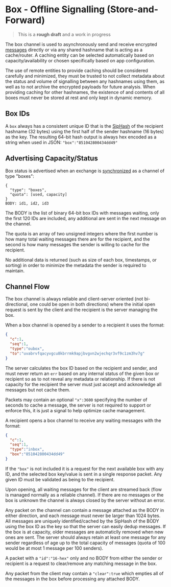 # Box - Offline Signalling (Store-and-Forward)

> This is a **rough draft** and a work in progress

The box channel is used to asynchronously send and receive encrypted [messages](../e3x/messages.md) directly or via any shared hashname that is acting as a cache/router.  A caching entity can be selected automatically based on capacity/availability or chosen specifically based on app configuration.

The use of remote entities to provide caching should be considered carefully and minimized, they must be trusted to not collect metadata about the status and volume of signalling between any hashnames using them, as well as to not archive the encrypted payloads for future analysis.  When providing caching for other hashnames, the existence of and contents of all boxes must never be stored at rest and only kept in dynamic memory.

## Box IDs

A `box` always has a consistent unique ID that is the [SipHash](http://en.wikipedia.org/wiki/SipHash) of the recipient hashname (32 bytes) using the first half of the sender hashname (16 bytes) as the key.  The resulting 64-bit hash output is always hex encoded as a string when used in JSON: `"box":"851042800434dd49"` 

## Advertising Capacity/Status

Box status is advertised when an exchange is [synchronized](../e3x/handshake.md) as a channel of type "boxes":

```
{
  "type": "boxes",
  "quota": [used, capacity]
}
BODY: id1, id2, id3
```

The BODY is the list of binary 64-bit box IDs with messages waiting, only the first 120 IDs are included, any additional are sent in the next message on the channel.

The quota is an array of two unsigned integers where the first number is how many total waiting messages there are for the recipient, and the second is how many messages the sender is willing to cache for the recipient.

No additional data is returned (such as size of each box, timestamps, or sorting) in order to minimize the metadata the sender is required to maintain.

## Channel Flow

The box channel is always reliable and client-server oriented (not bi-directional, one could be open in both directions) where the initial open request is sent by the client and the recipient is the server managing the box.

When a box channel is opened by a sender to a recipient it uses the format:

```json
{
  "c":1,
  "seq":1,
  "type":"oubox",
  "to":"uvabrvfqacyvgcu8kbrrmk9apjbvgvn2wjechqr3vf9c1zm3hv7g"
}
```

The server calculates the box ID based on the recipient and sender, and must never return an `err` based on any internal status of the given box or recipient so as to not reveal any metadata or relationship.  If there is not capacity for the recipient the server must just accept and acknowledge all messages but not cache them.

Packets may contain an optional `"x":3600` specifying the number of seconds to cache a message, the server is not required to support or enforce this, it is just a signal to help optimize cache management.

A recipient opens a box channel to receive any waiting messages with the format:

```json
{
  "c":1,
  "seq":1,
  "type":"inbox",
  "box":"851042800434dd49"
}
```

If the `"box"` is not included it is a request for the next available box with any ID, and the selected box key/value is sent in a single response packet.  Any given ID must be validated as being to the recipient.

Upon opening, all waiting messages for the client are streamed back (flow is managed normally as a reliable channel).  If there are no messages or the box is unknown the channel is always closed by the server without an error.

Any packet on the channel can contain a message attached as the BODY in either direction, and each message must never be larger than 1024 bytes.  All messages are uniquely identified/cached by the SipHash of the BODY using the box ID as the key so that the server can easily dedup messages. If the box is at capacity, older messages are automaticlly removed when new ones are sent. The server should always retain at least one message for any sender regardless of age up to the total capacity of messages (quota of 100 would be at most 1 message per 100 senders).

A packet with a `"id":"16-hex"` only and no BODY from either the sender or recipient is a request to clear/remove any matching message in the box.

Any packet from the client may contain a `"clear":true` which empties all of the messages in the box before processing any attached BODY.

